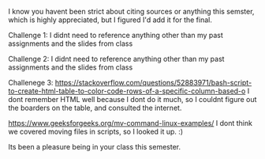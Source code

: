 I know you havent been strict about citing sources or anything this semster, which is highly appreciated, but I figured I'd add it for the final.

Challenge 1:
I didnt need to reference anything other than my past assignments and the slides from class

Challenge 2:
I didnt need to reference anything other than my past assignments and the slides from class

Challenege 3:
https://stackoverflow.com/questions/52883971/bash-script-to-create-html-table-to-color-code-rows-of-a-specific-column-based-o
I dont remember HTML well because I dont do it much, so I couldnt figure out the boarders on the table, and consulted the internet.

https://www.geeksforgeeks.org/mv-command-linux-examples/
I dont think we covered moving files in scripts, so I looked it up. :)

Its been a pleasure being in your class this semester. 
